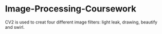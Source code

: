 # Image-Processing-Coursework

CV2 is used to creat four different image filters: light leak, drawing, beautify and swirl.
